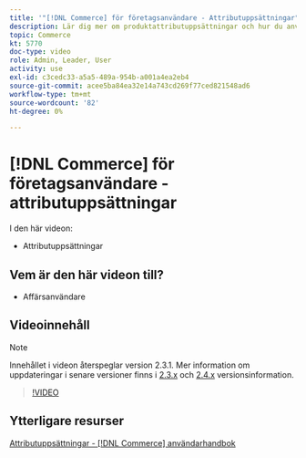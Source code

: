 ```yaml
---
title: '"[!DNL Commerce] för företagsanvändare - Attributuppsättningar"'
description: Lär dig mer om produktattributuppsättningar och hur du använder dem i din katalog.
topic: Commerce
kt: 5770
doc-type: video
role: Admin, Leader, User
activity: use
exl-id: c3cedc33-a5a5-489a-954b-a001a4ea2eb4
source-git-commit: acee5ba84ea32e14a743cd269f77ced821548ad6
workflow-type: tm+mt
source-wordcount: '82'
ht-degree: 0%

---
```


# [!DNL Commerce] för företagsanvändare - attributuppsättningar

I den här videon:

- Attributuppsättningar

## Vem är den här videon till?

- Affärsanvändare

## Videoinnehåll

>[!NOTE]
>
>Innehållet i videon återspeglar version 2.3.1. Mer information om uppdateringar i senare versioner finns i [ 2.3.x](https://devdocs.magento.com/guides/v2.3/release-notes/bk-release-notes.html) och [2.4.x](https://devdocs.magento.com/guides/v2.4/release-notes/bk-release-notes.html) versionsinformation.

>[!VIDEO](https://video.tv.adobe.com/v/35955?quality=12&learn=on)

## Ytterligare resurser

[Attributuppsättningar - [!DNL Commerce] användarhandbok](https://docs.magento.com/user-guide/stores/attribute-sets.html)
